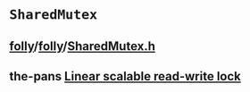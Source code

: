 # `SharedMutex` 



## [folly](https://github.com/facebook/folly)/[folly](https://github.com/facebook/folly/tree/main/folly)/[**SharedMutex.h**](https://github.com/facebook/folly/blob/main/folly/SharedMutex.h)





## the-pans [Linear scalable read-write lock](https://blog.the-pans.com/shared-mutex/)

